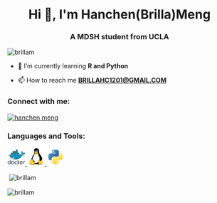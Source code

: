 <h1 align="center">Hi 👋, I'm Hanchen(Brilla)Meng</h1>
<h3 align="center">A MDSH student from UCLA</h3>

<p align="left"> <img src="https://komarev.com/ghpvc/?username=brillam&label=Profile%20views&color=0d6296&style=flat" alt="brillam" /> </p>

- 🌱 I’m currently learning **R and Python**

- 📫 How to reach me **BRILLAHC1201@GMAIL.COM**

<h3 align="left">Connect with me:</h3>
<p align="left">
<a href="https://linkedin.com/in/hanchen meng" target="blank"><img align="center" src="https://raw.githubusercontent.com/rahuldkjain/github-profile-readme-generator/master/src/images/icons/Social/linked-in-alt.svg" alt="hanchen meng" height="30" width="40" /></a>
</p>

<h3 align="left">Languages and Tools:</h3>
<p align="left"> <a href="https://www.docker.com/" target="_blank" rel="noreferrer"> <img src="https://raw.githubusercontent.com/devicons/devicon/master/icons/docker/docker-original-wordmark.svg" alt="docker" width="40" height="40"/> </a> <a href="https://www.linux.org/" target="_blank" rel="noreferrer"> <img src="https://raw.githubusercontent.com/devicons/devicon/master/icons/linux/linux-original.svg" alt="linux" width="40" height="40"/> </a> <a href="https://www.python.org" target="_blank" rel="noreferrer"> <img src="https://raw.githubusercontent.com/devicons/devicon/master/icons/python/python-original.svg" alt="python" width="40" height="40"/> </a> </p>

<p>&nbsp;<img align="center" src="https://github-readme-stats.vercel.app/api?username=brillam&show_icons=true&locale=en" alt="brillam" /></p>

<p><img align="center" src="https://github-readme-streak-stats.herokuapp.com/?user=brillam&" alt="brillam" /></p>

